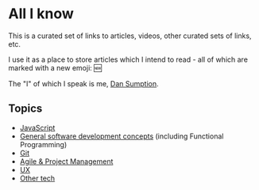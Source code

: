 # All I know

This is a curated set of links to articles, videos, other curated sets of links, etc.

I use it as a place to store articles which I intend to read - all of which are marked with a new emoji: :new:

The "I" of which I speak is me, [Dan Sumption](http://sumption.org).

## Topics
 * [JavaScript](javascript.md)
 * [General software development concepts](programming.md) (including Functional Programming)
 * [Git](git.md)
 * [Agile & Project Management](agile.md)
 * [UX](ux.md)
 * [Other tech](tech.md)
